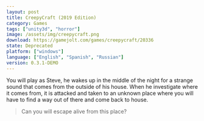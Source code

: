 ```yaml
---
layout: post
title: CreepyCraft (2019 Edition)
category: Games
tags: ["unity3d", "horror"]
image: /assets/img/creepycraft.png
download: https://gamejolt.com/games/creepycraft/20336
state: Deprecated
platform: ["windows"]
language: ["English", "Spanish", "Russian"]
version: 0.3.1-DEMO
---
```

You will play as Steve, he wakes up in the middle of the night for a strange sound that comes from the outside of his house. When he investigate where it comes from, it is attacked and taken to an unknown place where you will have to find a way out of there and come back to house.

> Can you will escape alive from this place?
